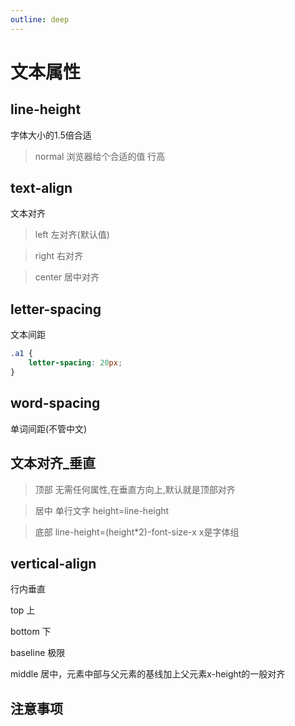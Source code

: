 ```yaml
---
outline: deep
---
```


# 文本属性

## line-height
字体大小的1.5倍合适
> normal 浏览器给个合适的值
行高

## text-align
文本对齐
> left 左对齐(默认值)

> right 右对齐

> center 居中对齐

## letter-spacing
文本间距
```css
.a1 {
    letter-spacing: 20px;
}

```

## word-spacing
单词间距(不管中文)

## 文本对齐_垂直
> 顶部 无需任何属性,在垂直方向上,默认就是顶部对齐

> 居中 单行文字 height=line-height 

> 底部 line-height=(height*2)-font-size-x x是字体组


## vertical-align
行内垂直

top 上

bottom 下

baseline 极限

middle 居中，元素中部与父元素的基线加上父元素x-height的一般对齐



## 注意事项
